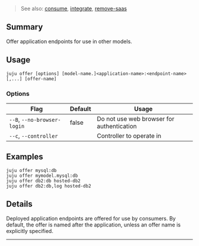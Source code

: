 > See also: [consume](/t/10213), [integrate](/t/10207), [remove-saas](/t/10087)

## Summary
Offer application endpoints for use in other models.

## Usage
```juju offer [options] [model-name.]<application-name>:<endpoint-name>[,...] [offer-name]```

### Options
| Flag | Default | Usage |
| --- | --- | --- |
| `--B`, `--no-browser-login` | false | Do not use web browser for authentication |
| `--c`, `--controller` |  | Controller to operate in |

## Examples

    juju offer mysql:db
    juju offer mymodel.mysql:db
    juju offer db2:db hosted-db2
    juju offer db2:db,log hosted-db2


## Details

Deployed application endpoints are offered for use by consumers.
By default, the offer is named after the application, unless
an offer name is explicitly specified.


---

